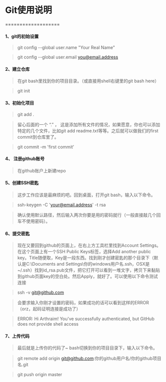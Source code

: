 
# Git使用说明
===================

#### <i class="icon-refresh"></i> 1、git的初始设置


> git config --global user.name "Your Real Name"

> git config --global user.email you@email.address

#### <i class="icon-refresh"></i> 2、建立仓库

> 在git bash里找到你的项目目录。（或直接用shell右键里的git bash here）

> git init

#### <i class="icon-refresh"></i> 3、初始化项目

> git add .

> 留心后面的一个 “.” ， 这是添加所有文件的情况，如果愿意，你也可以添加特定的几个文件，比如git add readme.txt等等。之后就可以做我们的first commit到仓库里了。

> git commit -m 'first commit'

#### <i class="icon-refresh"></i> 4、 注册github账号

> 在github账户上新建repo

#### <i class="icon-refresh"></i> 5、创建SSH密匙

> 这步工作应该是最麻烦的吧。回到桌面，打开git bash，输入以下命令。

> ssh-keygen -C 'your@email.address' -t rsa

> 确认使用默认路径，然后输入两次你要是用的密码就行（一般直接敲几个回车不使用密码）。

#### <i class="icon-refresh"></i> 6、提交密匙

> 现在又要回到github的页面上，在右上方工具栏里找到Account Settings。在这个页面上有一个SSH Public Keys标签，选择Add another public key。Title随便取，Key是一段东西。找到刚才创建密匙的那个目录下（默认是C:\Documents and Settings\你的windows用户名.ssh，OSX是~/.ssh）找到id_rsa.pub文件，把它打开可以看到一堆文字，拷贝下来黏贴到github页面key的空白处。然后Apply，就好了。可以使用以下命令测试连接

> ssh -v git@github.com

> 会要求输入你刚才设置的密码，如果成功的话可以看到这样的ERROR（orz，起码证明连接是成功了）

> ERROR: Hi Arthraim! You've successfully authenticated, but GitHub does not provide shell access
#### <i class="icon-refresh"></i> 7、上传代码

> 最后就是上传你的代码了~ bash切换到你的项目目录下，输入以下命令。

> git remote add origin git@github.com:你的github用户名/你的github项目名.git

> git push origin master
